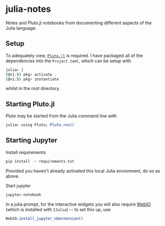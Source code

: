 # julia-notes
Notes and Pluto.jl notebooks from documenting different aspects of the Julia language.

## Setup
To adequately view, [`Pluto.jl`](https://github.com/fonsp/Pluto.jl) is required. I have packaged all of the dependencies into the `Project.toml`, which can be setup with
```bash
julia> ]
(@v1.5) pkg> activate .
(@v1.5) pkg> instantiate
```
whilst in the root directory.

## Starting Pluto.jl
Pluto may be started from the Julia command line with
```bash
julia> using Pluto; Pluto.run()
```


## Starting Jupyter
Install requirements
```bash
pip install -r requirements.txt
```
Provided you haven't already activated this local Julia envionment, do so as above.

Start jupyter
```bash
jupyter-notebook
```

In a julia prompt, for the interactive widgets you will also require [WebIO](https://juliagizmos.github.io/WebIO.jl/latest/) (which is installed with `IJulia`) -- to set this up, use
```jl
WebIO.install_jupyter_nbextension()
```
